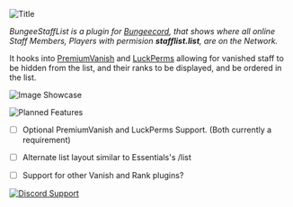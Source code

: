 ![Title](https://i.imgur.com/DRKmBIa.png)

*BungeeStaffList is a plugin for [Bungeecord](https://www.spigotmc.org/wiki/bungeecord/), that shows where all online Staff Members, Players with permision __stafflist.list__, are on the Network.*

It hooks into [PremiumVanish](https://www.spigotmc.org/resources/14404/) and [LuckPerms](https://luckperms.net/) allowing for vanished staff to be hidden from the list, and their ranks to be displayed, and be ordered in the list.

![Image Showcase](https://i.imgur.com/3tZnIh6.png)

![Planned Features](https://i.imgur.com/DMjhF5G.png)
- [ ] Optional PremiumVanish and LuckPerms Support. (Both currently a requirement)
- [ ] Alternate list layout similar to Essentials's /list
- [ ] Support for other Vanish and Rank plugins?


[![Discord Support](https://i.imgur.com/vvSPAXt.png)](https://mackenziemolloy.net/discord)
